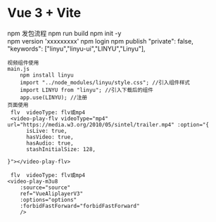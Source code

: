 # Vue 3 + Vite

npm 发包流程
npm run build
npm init -y  
npm version 'xxxxxxxxx'
npm login
npm publish
"private": false, 
"keywords": ["linyu","linyu-ui","LINYU","Linyu"],

```
视频组件使用
main.js
    npm install linyu
    import "../node_modules/linyu/style.css"; //引入组件样式
    import LINYU from "linyu"; //引入下载后的组件
    app.use(LINYU); //注册
页面使用
 flv  videoType: flv或mp4
 <video-play-flv videoType="mp4" url="https://media.w3.org/2010/05/sintel/trailer.mp4" :option="{
      isLive: true,
      hasVideo: true,
      hasAudio: true,
      stashInitialSize: 128,
     
}"></video-play-flv>

 flv  videoType: flv或mp4
<video-play-m3u8
    :source="source"
    ref="VueAliplayerV3"
    :options="options"
    :forbidFastForward="forbidFastForward"
    />












```



